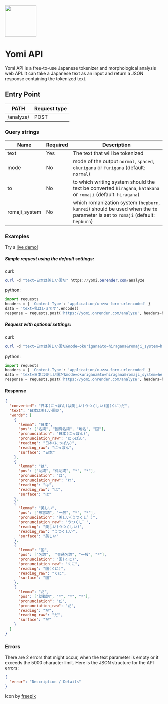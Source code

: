 
<img src="https://cdn-icons-png.flaticon.com/512/1864/1864652.png" width="100">

# Yomi API
Yomi API is a free-to-use Japanese tokenizer and morphological analysis web API. It can take a Japanese text as an input and return a JSON response containing the tokenized text.

## Entry Point

| PATH | Request type |
|------|--------------|
| /analyze/ | POST |

### Query strings

| Name | Required | Description |
|------|----------|----------|
| text | Yes | The text that will be tokenized |
| mode | No | mode of the output `normal`, `spaced`, `okurigana` or `furigana` (default: `normal`) |
| to | No | to which writing system should the text be converted `hiragana`, `katakana` or `romaji` (default: `hiragana`) |
| romaji_system | No | which romanization system (`hepburn`, `kunrei`) should be used when the `to` parameter is set to `romaji` (default: `hepburn`) |

### Examples
Try a [live demo!](https://yssf8.github.io/Yomi-playground/)
##### Simple request using the default settings:
curl:
```powershell
curl -d "text=日本は美しい国だ" https://yomi.onrender.com/analyze
```
python:
```python
import requests
headers = { 'Content-Type': 'application/x-www-form-urlencoded' }
data = 'text=私はレミです'.encode()
response = requests.post('https://yomi.onrender.com/analyze', headers=headers, data=data)
```
##### Request with optional settings:
curl:
```powershell
curl -d "text=日本は美しい国だ&mode=okurigana&to=hiragana&romaji_system=hepburn" https://yomi.onrender.com/analyze
```
python:
```python
import requests
headers = { 'Content-Type': 'application/x-www-form-urlencoded' }
data = 'text=日本は美しい国だ&mode=okurigana&to=hiragana&romaji_system=hepburn'.encode()
response = requests.post('https://yomi.onrender.com/analyze', headers=headers, data=data)
```
#### Response
```json
{
  "converted": "日本(にっぽん)は美しい(うつくしい)国(くに)だ",
  "text": "日本は美しい国だ",
  "words": [
    {
      "lemma": "日本",
      "pos": ["名詞", "固有名詞", "地名", "国"],
      "pronunciation": "日本(にっぽん)",
      "pronunciation_raw": "にっぽん",
      "reading": "日本(にっぽん)",
      "reading_raw": "にっぽん",
      "surface": "日本"
    },
    {
      "lemma": "は",
      "pos": ["助詞", "係助詞", "*", "*"],
      "pronunciation": "は",
      "pronunciation_raw": "わ",
      "reading": "は",
      "reading_raw": "は",
      "surface": "は"
    },
    {
      "lemma": "美しい",
      "pos": ["形容詞", "一般", "*", "*"],
      "pronunciation": "美しい(うつくし゜)",
      "pronunciation_raw": "うつくし゜",
      "reading": "美しい(うつくしい)",
      "reading_raw": "うつくしい",
      "surface": "美しい"
    },
    {
      "lemma": "国",
      "pos": ["名詞",  "普通名詞", "一般", "*"],
      "pronunciation": "国(くに)",
      "pronunciation_raw": "くに",
      "reading": "国(くに)",
      "reading_raw": "くに",
      "surface": "国"
    },
    {
      "lemma": "だ",
      "pos": ["助動詞", "*", "*", "*"],
      "pronunciation": "だ",
      "pronunciation_raw": "だ",
      "reading": "だ",
      "reading_raw": "だ",
      "surface": "だ"
    }
  ]
}
```
### Errors
There are 2 errors that might occur, when the text parameter is empty or it exceeds the 5000 character limit.
Here is the JSON structure for the API errors:
```json
{
  "error": "Description / Details"
}
```

Icon by [freepik](https://www.flaticon.com/de/autoren/freepik)
